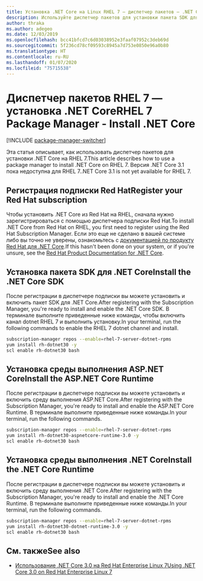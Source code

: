 ```yaml
---
title: Установка .NET Core на Linux RHEL 7 — диспетчер пакетов — .NET Core
description: Используйте диспетчер пакетов для установки пакета SDK для .NET Core и среды выполнения на RHEL 7.
author: thraka
ms.author: adegeo
ms.date: 12/03/2019
ms.openlocfilehash: bcc41bfcd7c6d03038952e3faaf07952c3deb69d
ms.sourcegitcommit: 5f236cd78cf09593c8945a7d753e0850e96a0b80
ms.translationtype: HT
ms.contentlocale: ru-RU
ms.lasthandoff: 01/07/2020
ms.locfileid: "75715538"
---
```

# <a name="rhel-7-package-manager---install-net-core"></a><span data-ttu-id="7ff77-103">Диспетчер пакетов RHEL 7 — установка .NET Core</span><span class="sxs-lookup"><span data-stu-id="7ff77-103">RHEL 7 Package Manager - Install .NET Core</span></span>

[!INCLUDE [package-manager-switcher](includes/package-manager-switcher.md)]

<span data-ttu-id="7ff77-104">Эта статья описывает, как использовать диспетчер пакетов для установки .NET Core на RHEL 7.</span><span class="sxs-lookup"><span data-stu-id="7ff77-104">This article describes how to use a package manager to install .NET Core on RHEL 7.</span></span> <span data-ttu-id="7ff77-105">Версия .NET Core 3.1 пока недоступна для RHEL 7.</span><span class="sxs-lookup"><span data-stu-id="7ff77-105">.NET Core 3.1 is not yet available for RHEL 7.</span></span>

## <a name="register-your-red-hat-subscription"></a><span data-ttu-id="7ff77-106">Регистрация подписки Red Hat</span><span class="sxs-lookup"><span data-stu-id="7ff77-106">Register your Red Hat subscription</span></span>

<span data-ttu-id="7ff77-107">Чтобы установить .NET Core из Red Hat на RHEL, сначала нужно зарегистрироваться с помощью диспетчера подписки Red Hat.</span><span class="sxs-lookup"><span data-stu-id="7ff77-107">To install .NET Core from Red Hat on RHEL, you first need to register using the Red Hat Subscription Manager.</span></span> <span data-ttu-id="7ff77-108">Если это еще не сделано в вашей системе либо вы точно не уверены, ознакомьтесь с [документацией по продукту Red Hat для .NET Core](https://access.redhat.com/documentation/net_core/).</span><span class="sxs-lookup"><span data-stu-id="7ff77-108">If this hasn't been done on your system, or if you're unsure, see the [Red Hat Product Documentation for .NET Core](https://access.redhat.com/documentation/net_core/).</span></span>

## <a name="install-the-net-core-sdk"></a><span data-ttu-id="7ff77-109">Установка пакета SDK для .NET Core</span><span class="sxs-lookup"><span data-stu-id="7ff77-109">Install the .NET Core SDK</span></span>

<span data-ttu-id="7ff77-110">После регистрации в диспетчере подписки вы можете установить и включить пакет SDK для .NET Core.</span><span class="sxs-lookup"><span data-stu-id="7ff77-110">After registering with the Subscription Manager, you're ready to install and enable the .NET Core SDK.</span></span> <span data-ttu-id="7ff77-111">В терминале выполните приведенные ниже команды, чтобы включить канал dotnet RHEL 7 и выполнить установку.</span><span class="sxs-lookup"><span data-stu-id="7ff77-111">In your terminal, run the following commands to enable the RHEL 7 dotnet channel and install.</span></span>

```bash
subscription-manager repos --enable=rhel-7-server-dotnet-rpms
yum install rh-dotnet30 -y
scl enable rh-dotnet30 bash
```

## <a name="install-the-aspnet-core-runtime"></a><span data-ttu-id="7ff77-112">Установка среды выполнения ASP.NET Core</span><span class="sxs-lookup"><span data-stu-id="7ff77-112">Install the ASP.NET Core Runtime</span></span>

<span data-ttu-id="7ff77-113">После регистрации в диспетчере подписки вы можете установить и включить среду выполнения ASP.NET Core.</span><span class="sxs-lookup"><span data-stu-id="7ff77-113">After registering with the Subscription Manager, you're ready to install and enable the ASP.NET Core Runtime.</span></span> <span data-ttu-id="7ff77-114">В терминале выполните приведенные ниже команды.</span><span class="sxs-lookup"><span data-stu-id="7ff77-114">In your terminal, run the following commands.</span></span>

```bash
subscription-manager repos --enable=rhel-7-server-dotnet-rpms
yum install rh-dotnet30-aspnetcore-runtime-3.0 -y
scl enable rh-dotnet30 bash
```

## <a name="install-the-net-core-runtime"></a><span data-ttu-id="7ff77-115">Установка среды выполнения .NET Core</span><span class="sxs-lookup"><span data-stu-id="7ff77-115">Install the .NET Core Runtime</span></span>

<span data-ttu-id="7ff77-116">После регистрации в диспетчере подписки вы можете установить и включить среду выполнения .NET Core.</span><span class="sxs-lookup"><span data-stu-id="7ff77-116">After registering with the Subscription Manager, you're ready to install and enable the .NET Core Runtime.</span></span> <span data-ttu-id="7ff77-117">В терминале выполните приведенные ниже команды.</span><span class="sxs-lookup"><span data-stu-id="7ff77-117">In your terminal, run the following commands.</span></span>

```bash
subscription-manager repos --enable=rhel-7-server-dotnet-rpms
yum install rh-dotnet30-dotnet-runtime-3.0 -y
scl enable rh-dotnet30 bash
```

## <a name="see-also"></a><span data-ttu-id="7ff77-118">См. также</span><span class="sxs-lookup"><span data-stu-id="7ff77-118">See also</span></span>

- [<span data-ttu-id="7ff77-119">Использование .NET Core 3.0 на Red Hat Enterprise Linux 7</span><span class="sxs-lookup"><span data-stu-id="7ff77-119">Using .NET Core 3.0 on Red Hat Enterprise Linux 7</span></span>](https://access.redhat.com/documentation/en-us/net_core/3.0/html/getting_started_guide/gs_install_dotnet)
